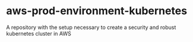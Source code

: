 # aws-prod-environment-kubernetes
A repository with the setup necessary to create a security and robust kubernetes cluster in AWS
